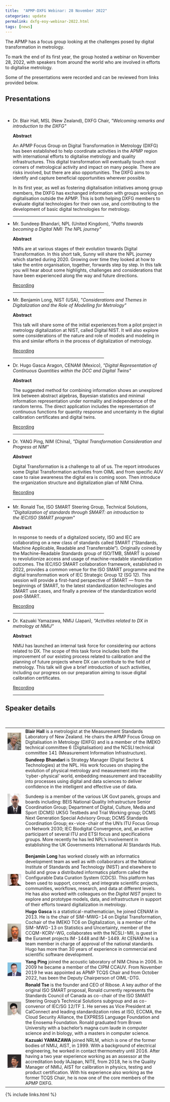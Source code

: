 ```yaml
---
title:  "APMP-DXFG Webinar: 28 November 2022"
categories: update
permalink: dxfg-eoy-webinar-2022.html
tags: [news]
---
```

The APMP has a focus group looking at the challenges posed by digital transformation in metrology. 

To mark the end of its first year, the group hosted a webinar on November 28, 2022, with speakers from around the world who are involved in efforts to digitalise metrology.  

Some of the presentations were recorded and can be reviewed from links provided below.

## Presentations

  <br>

* Dr. Blair Hall, MSL (New Zealand), DXFG Chair, _"Welcoming remarks and introduction to the DXFG"_   

   **Abstract** 
   
   An APMP Focus Group on Digital Transformation in Metrology (DXFG) has been established to help coordinate activities in the APMP region with international efforts to digitalise metrology and quality infrastructures. 
   This digital transformation will eventually touch most corners of metrological activity and impact on many people. 
   There are risks involved, but there are also opportunities. The DXFG aims to identify and capture beneficial opportunities wherever possible.  
   
   <p>
   In its first year, as well as fostering digitalisation initiatives among group members, the DXFG has exchanged information with groups working on digitalisation outside the APMP.
   This is both helping DXFG members to evaluate digital technologies for their own use, and contributing to the development of basic digital technologies for metrology.
   </p>
   
   <hr style="width:60%;text-align:left;margin-left:0"> 
   
* Mr. Sundeep Bhandari, NPL (United Kingdom), _"Paths towards becoming a Digital NMI: The NPL journey"_

   **Abstract** 
   
   NMIs are at various stages of their evolution towards Digital Transformation. In this short talk, Sunny will share the NPL journey which started during 2020. Growing over time they looked at how to take the entire organisation, together, forwards step by step. In this talk you will hear about some highlights, challenges and considerations that have been experienced along the way and future directions.     
 
   <p>
   <a href="https://youtu.be/Es386wDM5NY" target="_blank">Recording</a>
   </p>

   <hr style="width:60%;text-align:left;margin-left:0"> 
   
* Mr. Benjamin Long, NIST (USA), _"Considerations and Themes in Digitalization and the Role of Modelling for Metrology"_ 

   **Abstract** 
   
   This talk will share some of the initial experiences from a pilot project in metrology digitalization at NIST, called Digital NIST. 
   It will also explore some considerations of the nature and role of models and modeling in this and similar efforts in the process of digitalization of metrology.
    
   <p>
   <a href="https://youtu.be/WTE8hE223xw" target="_blank">Recording</a>
   </p>

   <hr style="width:60%;text-align:left;margin-left:0"> 
   
* Dr. Hugo Gasca Aragon, CENAM (Mexico), _"Digital Representation of Continuous Quantities within the DCC and Digital Twins"_ 
 
   **Abstract** 
 
   The suggested method for combining information shows an unexplored link between abstract algebras, Bayesian statistics and minimal information representation under normality and independence of the random terms. The direct application includes the representation of continuous functions for quantity response and uncertainty in the digital calibration certificates and digital twins.
 
   <p>
   <a href="https://youtu.be/Q6x4IpiEoww" target="_blank">Recording</a>
   </p>

   <hr style="width:60%;text-align:left;margin-left:0"> 
   
* Dr. YANG Ping, NIM (China), _"Digital Transformation Consideration and Progress at NIM"_

   **_Abstract_** 
 
    Digital Transformation is a challenge to all of us. The report introduces some Digital Transformation activities from OIML and from specific AUV case to raise awareness the digital era is coming soon. Then introduce the organization structure and digitalization plan of NIM China.
    
   <p>
   <a href="https://youtu.be/BeDDDaHG3AM" target="_blank">Recording</a>
   </p>

   <hr style="width:60%;text-align:left;margin-left:0"> 
   
* Mr. Ronald Tse, ISO SMART Steering Group, Technical Solutions, _"Digitalization of standards through SMART: an introduction to the IEC/ISO SMART program"_

   **Abstract** 
 
    In response to needs of a digitalized society, ISO and IEC are collaborating on a new class of standards called SMART (“Standards, Machine Applicable, Readable and Transferrable”). Originally coined by the Machine-Readable Standards group of ISO/TMB, SMART is poised to revolutionize access and usage of machine-readable standardization outcomes. The IEC/ISO SMART collaboration framework, established in 2022, provides a common venue for the ISO SMART programme and the digital transformation work of IEC Strategic Group 12 (SG 12). This session will provide a first-hand perspective of SMART — from the beginnings of SMART, to the latest standardization technologies and SMART use cases, and finally a preview of the standardization world post-SMART.
    
    <p>
    <a href="https://youtu.be/PMorbycRyo8" target="_blank">Recording</a>
    </p>
      
   <hr style="width:60%;text-align:left;margin-left:0"> 
   
* Dr. Kazuaki Yamazawa, NMIJ (Japan), _"Activities related to DX in metrology at NMIJ"_

   **Abstract** 
   
    NMIJ has launched an internal task force for considering our actions related to DX. 
    The scope of this task force includes both the improvement of our existing process related to calibration and the planning of future projects where DX can contribute to the field of metrology. 
    This talk will give a brief introduction of such activities, including our progress on our preparation aiming to issue digital calibration certificates.

    <p>
    <a href="https://youtu.be/d00S13xsO8o" target="_blank">Recording</a>
    </p>
      
    <hr style="width:60%;text-align:left;margin-left:0"> 
   
    
## Speaker details   
   <br>
   <table>
   <tr>
   <td ><img src="supplied\BDH.jpg"></td>
   <td style="vertical-align: middle"><b>Blair Hall</b> is a metrologist at the Measurement Standards Laboratory of New Zealand. He chairs the APMP Focus Group on Digitalisation in Metrology (DXFG) and is a member of the IMEKO technical committee 6 (Digitalisation) and the NCSLI technical committee 141 (Measurement Information Infrastructure). </td>  
   </tr> 
   <tr>   
   <td><img src="supplied\SP.jpg"></td>
   <td style="vertical-align: middle"><b>Sundeep Bhandari</b> is Strategy Manager (Digital Sector & Technologies) at the NPL. His work focuses on shaping the evolution of physical metrology and measurement into the ‘cyber-physical’ world, embedding measurement and traceability into processes using digital and data sciences to deliver confidence in the intelligent and effective use of data.
    <p>
    Sundeep is a member of the various UK Govt panels, groups and boards including: BEIS National Quality Infrastructure Senior Coordination Group; Department of Digital, Culture, Media and Sport (DCMS) UK5G Testbeds and Trial Working group; DCMS Next Generation Special Advisory Group; DCMS Standards Coordination Group; ex-vice-chair of the UN’s ITU Focus Group on Network 2030; IEC Biodigital Convergence, and, an active participant of several ITU and ETSI focus and specifications groups.  More recently he has led NPL’s involvement in establishing the UK Governments International AI Standards Hub.</p></td>   
   </tr>
   <tr>   
   <td align="center" valign="middle"><img src="supplied\BL.jpg"></td>
   <td style="vertical-align: middle"><b>Benjamin Long</b> has worked closely with an informatics development team as well as with collaborators at the National Institute of Standards and Technology (NIST) and elsewhere to build and grow a distributed informatics platform called the Configurable Data Curation System (CDCS). This platform has been used to support, connect, and integrate scientific projects, communities, workflows, research, and data at different levels. He has also worked with colleagues on the <em>Digital NIST</em> project to explore and prototype models, data, and infrastructure in support of their efforts toward digitalization in metrology. </td>   
   </tr>
   <tr>   
   <td align="center" valign="middle"><img src="supplied\HGA.jpg"></td>
   <td style="vertical-align: middle"><b>Hugo Gasca</b> is a statistical-mathematician, he joined CENAM in 2013. He is the chair of SIM-MWG-14 on Digital Transformation, Cochair of the IMEKO TC6 on Digitalization, is a member of the SIM-MWG-13 on Statistics and Uncertainty, member of the CCQM-KCRV-WG, collaborates with the NCSLI-MII, is guest in the Euramet projects IM-1448 and IM-1449. At CENAM he is a team member in charge of approval of the national standards. Hugo has more than 30 years of experience in commercial and scientific software development.</td>   
   </tr>
   <tr>   
   <td align="center" valign="middle"><img src="supplied\YP.jpg"></td>
   <td style="vertical-align: middle"><b>Yang Ping</b> joined the acoustic laboratory of NIM China in 2006. In 2009 he became a member of the CIPM CCAUV. From November 2019 he was appointed as APMP TCQS Chair and from October 2022, has been the Deputy Chairperson of OIML-DTG.</td>   
   </tr>  
   <tr>   
   <td align="center" valign="middle"><img src="supplied\RT.jpg"></td>
   <td style="vertical-align: middle"><b>Ronald Tse</b> is the founder and CEO of Ribose. A key author of the original ISO SMART proposal, Ronald currently represents the Standards Council of Canada as co-chair of the ISO SMART Steering Group’s Technical Solutions subgroup and as co-convenor of IEC/SG 12/TF 1. He serves as Vice President at CalConnect and leading standardization roles at ISO, ECCMA, the Cloud Security Alliance, the EXPRESS Language Foundation and the Enosema Foundation. Ronald graduated from Brown University with a bachelor’s magna cum laude in computer science and in biology, with a masters in computer science.</td>   
   </tr>
   <tr>   
   <td align="center" valign="middle"><img src="supplied\FB_IMG_1628767738587trim.jpg"></td>
   <td style="vertical-align: middle"><b>Kazuaki YAMAZAWA</b> joined NRLM, which is one of the former bodies of NMIJ, AIST, in 1999. With a background of electrical engineering, he worked in contact thermometry until 2016. After having a two year experience working as an assessor at the accreditation body IAJapan, NITE, from 2018, he is the Quality Manager of NMIJ, AIST for calibration in physics, testing and product certification. With his experience also working as the former TCQS Chair, he is now one of the core members of the APMP DXFG.</td>   
   </tr>
   </table>


{% include links.html %}
